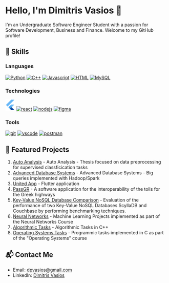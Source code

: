 # Hello, I'm Dimitris Vasios 👋

I'm an Undergraduate Software Engineer Student with a passion for Software Development, Business and Finance. Welcome to my GitHub profile!

## 🔧 Skills

### Languages
<a href="https://www.python.org/" target="_blank" rel="noreferrer"><img src="https://raw.githubusercontent.com/abrahamcalf/programming-languages-logos/e1be48ad2dffe3e6e0e24fdefa9e740167fb2315/src/python/python.svg" height="36" alt="Python" /></a>
<a href="https://cplusplus.com/" target="_blank" rel="noreferrer"><img src="https://raw.githubusercontent.com/abrahamcalf/programming-languages-logos/e1be48ad2dffe3e6e0e24fdefa9e740167fb2315/src/cpp/cpp.svg"  height="36" alt="C++" /></a>
<a href="https://www.javascript.come" target="_blank" rel="noreferrer"><img src="https://raw.githubusercontent.com/abrahamcalf/programming-languages-logos/e1be48ad2dffe3e6e0e24fdefa9e740167fb2315/src/javascript/javascript.svg" height="36" alt="Javascript" /></a>
<a href="https://html.com/" target="_blank" rel="noreferrer"><img src="https://raw.githubusercontent.com/abrahamcalf/programming-languages-logos/e1be48ad2dffe3e6e0e24fdefa9e740167fb2315/src/html/html.svg" height="36" alt="HTML" /></a>
<a href="https://www.mysql.com/" target="_blank" rel="noreferrer"><img src="https://raw.githubusercontent.com/danielcranney/readme-generator/main/public/icons/skills/mysql-colored.svg" width="36" height="36" alt="MySQL" /></a>

### Technologies

<a href="https://flutter.dev/" target="_blank" rel="noreferrer"><img src="https://raw.githubusercontent.com/dnfield/flutter_svg/7d374d7107561cbd906d7c0ca26fef02cc01e7c8/example/assets/flutter_logo.svg?sanitize=true" height="36" alt="flutter" /></a>
<a href="https://react.dev/" target="_blank" rel="noreferrer"><img src="https://upload.wikimedia.org/wikipedia/commons/thumb/a/a7/React-icon.svg/512px-React-icon.svg.png?20220125121207" height="36" alt="react" /></a>
<a href="https://nodejs.org/en" target="_blank" rel="noreferrer"><img src="https://upload.wikimedia.org/wikipedia/commons/thumb/d/d9/Node.js_logo.svg/590px-Node.js_logo.svg.png?20170401104355" height="36" alt="nodejs" /></a>
<a href="https://www.figma.com/" target="_blank" rel="noreferrer"><img src="https://upload.wikimedia.org/wikipedia/commons/thumb/3/33/Figma-logo.svg/400px-Figma-logo.svg.png?20190122211436" height="36" alt="figma" /></a>

### Tools
<a href="https://git-scm.com/" target="_blank" rel="noreferrer"><img src="https://upload.wikimedia.org/wikipedia/commons/thumb/3/3f/Git_icon.svg/97px-Git_icon.svg.png?20220905010122" height="36" alt="git" /></a>
<a href="https://code.visualstudio.com/" target="_blank" rel="noreferrer"><img src="https://upload.wikimedia.org/wikipedia/commons/thumb/9/9a/Visual_Studio_Code_1.35_icon.svg/512px-Visual_Studio_Code_1.35_icon.svg.png?20210804221519" height="36" alt="vscode" /></a>
<a href="https://www.postman.com/" target="_blank" rel="noreferrer"><img src="https://www.svgrepo.com/show/354202/postman-icon.svg" height="36" alt="postman" /></a>

## 🚀 Featured Projects

1. [Auto Analysis](https://github.com/DVasios/auto_analysis) - Auto Analysis - Thesis focused on data preprocessing for supervised classficication tasks
2. [Advanced Database Systems](https://github.com/DVasios/Advanced-Database-Systems) - Advanced Database Systems - Big queries implemented with Hadoop/Spark
3. [United App](https://github.com/DVasios/United-App) - Flutter application
4. [PassGR](https://github.com/DVasios/PassGR) - A software application for the interoperability of the tolls for the Greek highways 
5. [Key-Value NoSQL Database Comparison](https://github.com/DVasios/NoSQL_Database_Comparison) - Evaluation of the performance of two Key-Value NoSQL Databases ScyllaDB and Couchbase by performing benchmarking techniques.
6. [Neural Networks](https://github.com/DVasios/Neural-Networks) - Machine Learning Projects implemented as part of the Neural Networks Course
7. [Algorithmic Tasks](https://github.com/DVasios/Algorithmic-Tasks) - Algorithmic Tasks in C++
8. [Operating Systems Tasks](https://github.com/DVasios/Operating-Systems-Tasks) - Programmic tasks implemented in C as part of the "Operating Systems" course

## 📬 Contact Me

- Email: dpvasios@gmail.com 
- LinkedIn: [Dimitris Vasios](https://www.linkedin.com/in/dimitris-vasios/)
